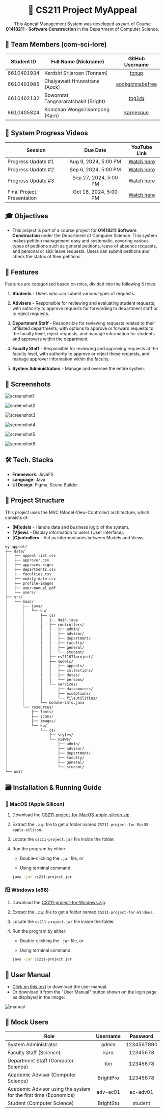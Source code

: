 <h1 align="center">🏫 CS211 Project MyAppeal</h1>
<p align="center">
  This Appeal Management System was developed as part of Course <b>01418211 - Software Construction</b> in the Department of Computer Science.
</p>

## 👤 Team Members (com-sci-lore)
| Student ID  | Full Name (Nickname)          | GitHub Username |
|:-------------:|-------------------------------|:-----------------:|
| 6610401934 | Kerdsiri Srijaroen (Tonnam)   | [tonup](https://github.com/tonup) |
| 6610401985 | Chaiyawatt Hnuwattana (Aock)  | [aockgonnabefree](https://github.com/aockgonnabefree) |
| 6610402132 | Bowornrat Tangnararatchakit (Bright) | [thg1rb](https://github.com/thg1rb) |
| 6610405824 | Komchan Wongsirisompong (Karn) | [karnesque](https://github.com/karnesque) |

## 🎥 System Progress Videos
| Session                      |     Due Date      | YouTube Link |
|------------------------------|:-----------------:|:--------------:|
| Progress Update #1           | Aug 9, 2024, 5:00 PM | [Watch here](https://youtu.be/Y-2oY6yPBaU) |
| Progress Update #2           | Sep 6, 2024, 5:00 PM | [Watch here](https://youtu.be/l7R4g-AhKtM) |
| Progress Update #3           | Sep 27, 2024, 5:00 PM | [Watch here](https://youtu.be/IhHnqhBZbiI) |
| Final Project Presentation  | Oct 18, 2024, 5:00 PM | [Watch here](https://youtu.be/t2GLL_iBwXY) |

## 🎓 Objectives

- This project is part of a course project for **01418211 Software Construction** under the Department of Computer Science. This system makes petition management easy and systematic, covering various types of petitions such as general petitions, leave of absence requests, and personal or sick leave requests. Users can submit petitions and check the status of their petitions. 

## 🚀 Features

Features are categorized based on roles, divided into the following 5 roles:

1. **Students** - Users who can submit various types of requests.

2. **Advisers** - Responsible for reviewing and evaluating student requests, with authority to approve requests for forwarding to department staff or to reject requests.

3. **Department Staff** - Responsible for reviewing requests related to their affiliated departments, with options to approve or forward requests to the faculty level, reject requests, and manage information for students and approvers within the department.

4. **Faculty Staff** - Responsible for reviewing and approving requests at the faculty level, with authority to approve or reject these requests, and manage approver information within the faculty.

5. **System Administrators** - Manage and oversee the entire system.

## 📸 Screenshots

![screenshot1](https://github.com/user-attachments/assets/449a3e25-da56-4287-8dd6-506671c8c112)

![screenshot2](https://github.com/user-attachments/assets/af1b248d-1a69-4017-88f8-7c544c3a32e1)

![screenshot3](https://github.com/user-attachments/assets/5a31d1a0-26b9-44a3-aac9-a466015ae949)

![screenshot4](https://github.com/user-attachments/assets/daf8c5bb-7868-4c6f-a154-bac04c55e154)

![screenshot5](https://github.com/user-attachments/assets/8308d001-59f0-43a1-8adc-6851606ac274)

![screenshot6](https://github.com/user-attachments/assets/cdf75ace-2041-40f7-a9cf-3004b4fdf2dd)

## 🛠️ Tech. Stacks

- **Framework**: JavaFX
- **Language**: Java
- **UI Design**: Figma, Scene Builder

## 📂 Project Structure

This project uses the MVC (Model-View-Controller) architecture, which consists of: 

- <b>[M]odels</b> - Handle data and business logic of the system.
- <b>[V]iews</b> - Display information to users (User Interface).
- <b>[C]ontrollers</b> - Act as intermediaries between Models and Views.

```markdown
my-appeal/
├── data/
│   ├── appeal-list.csv
│   ├── approver.csv
│   ├── approves-signs
│   ├── departments.csv
│   ├── faculties.csv
│   ├── modify-date.csv
│   ├── profile-images
│   ├── user-manual.pdf
│   └── users/
├── src/
│   └── main/
│       ├── java/
│       │   └── ku/
│       │       ├── cs/
│       │       │   ├── Main.java
│       │       │   ├── controllers/
│       │       │   │   ├── admin/
│       │       │   │   ├── advisor/
│       │       │   │   ├── department/
│       │       │   │   ├── faculty/
│       │       │   │   ├── general/
│       │       │   │   └── student/
│       │       │   ├── cs211671project/
│       │       │   ├── models/
│       │       │   │   ├── appeals/
│       │       │   │   ├── collections/
│       │       │   │   ├── dates/
│       │       │   │   └── persons/
│       │       │   └── services/
│       │       │       ├── datasources/
│       │       │       ├── exceptions/
│       │       │       └── fileutilities/
│       │       └── module-info.java
│       └── resources/
│           ├── fonts/
│           ├── icons/
│           ├── images/
│           └── ku/ 
│               └── cs/
│                   ├── styles/
│                   └── views/
│                       ├── admin/
│                       ├── advisor/
│                       ├── department/
│                       ├── faculty/
│                       ├── general/
│                       └── student/
└── uml/
```

## 🗃️ Installation & Running Guide

### 🍎 MacOS (Apple Silicon)

1. Download the [CS211-project-for-MacOS-apple-silicon.zip](https://github.com/thg1rb/my-appeal/releases/download/4.0.0/CS211-project-for-MacOS-apple-silicon.zip).
2. Extract the `.zip` file to get a folder named `CS211-project-for-MacOS-apple-silicon`.
3. Locate the `cs211-project.jar` file inside the folder.
4. Run the program by either:

   - Double-clicking the `.jar` file, or

   - Using terminal command:
    ```bash
    java -jar cs211-project.jar
    ```


### 🪟 Windows (x86)

1. Download the [CS211-project-for-Windows.zip](https://github.com/thg1rb/my-appeal/releases/download/4.0.0/CS211-project-for-Windows.zip).
2. Extract the `.zip` file to get a folder named `CS211-project-for-Windows`.
3. Locate the `cs211-project.jar` file inside the folder.
4. Run the program by either:

   - Double-clicking the `.jar` file, or

   - Using terminal command:
    ```bash
    java -jar cs211-project.jar
    ```

## 📖 User Manual
- [Click on this text](data/user-manual.pdf) to download the user manual.
- Or download it from the "User Manual" button shown on the login page as displayed in the image:

![manual](https://github.com/user-attachments/assets/f6f7a530-8c6a-49f1-9c01-6d7d2e92e482)

## 🔐 Mock Users
| Role                                                     | Username  | Password   |
|----------------------------------------------------------|:-----------:|:------------:|
| System Administrator                                              | admin     | 1234567890 |
| Faculty Staff (Science)                             | karn      | 12345678   |
| Department Staff (Computer Science)                 | ton       | 12345678   |
| Academic Adviser (Computer Science)                   | BrightPro | 12345678   |
| Academic Advisor using the system for the first time (Economics) | adv-ec01  | ec-adv01    |
| Student (Computer Science)                           | BrightStu | student    |
